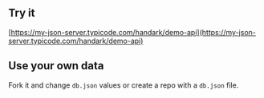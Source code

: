 ## Try it

[https://my-json-server.typicode.com/handark/demo-api](https://my-json-server.typicode.com/handark/demo-api)

## Use your own data

Fork it and change `db.json` values or create a repo with a `db.json` file.
